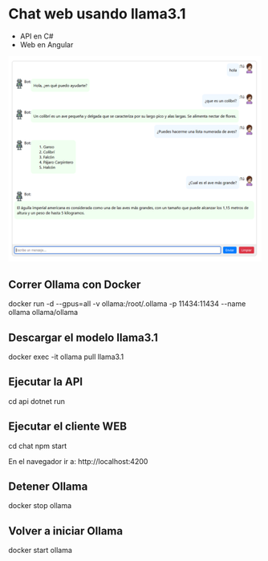 # Chat web usando llama3.1

- API en C#
- Web en Angular

![image info](./assets/chat.png)

## Correr Ollama con Docker

docker run -d --gpus=all -v ollama:/root/.ollama -p 11434:11434 --name ollama ollama/ollama

## Descargar el modelo llama3.1

docker exec -it ollama pull llama3.1

## Ejecutar la API

cd api
dotnet run

## Ejecutar el cliente WEB

cd chat
npm start

En el navegador ir a: http://localhost:4200

## Detener Ollama

docker stop ollama

## Volver a iniciar Ollama

docker start ollama